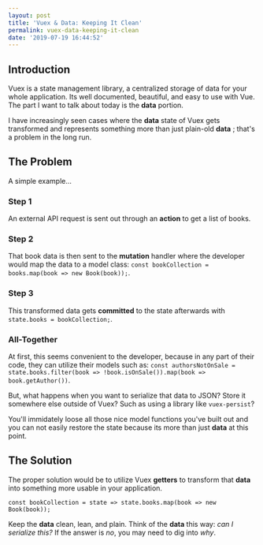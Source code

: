 ```yaml
---
layout: post
title: 'Vuex & Data: Keeping It Clean'
permalink: vuex-data-keeping-it-clean
date: '2019-07-19 16:44:52'
---
```


## Introduction

Vuex is a state management library, a centralized storage of data for your whole application. Its well documented, beautiful, and easy to use with Vue. The part I want to talk about today is the **data** portion.

I have increasingly seen cases where the **data** state of Vuex gets transformed and represents something more than just plain-old **data** ; that's a problem in the long run.

## The Problem

A simple example...

### Step 1

An external API request is sent out through an **action** to get a list of books.

### Step 2

That book data is then sent to the **mutation** handler where the developer would map the data to a model class: `const bookCollection = books.map(book => new Book(book));`.

### Step 3

This transformed data gets **committed** to the state afterwards with `state.books = bookCollection;`.

### All-Together

At first, this seems convenient to the developer, because in any part of their code, they can utilize their models such as: `const authorsNotOnSale = state.books.filter(book => !book.isOnSale()).map(book => book.getAuthor())`.

But, what happens when you want to serialize that data to JSON? Store it somewhere else outside of Vuex? Such as using a library like `vuex-persist`?

You'll immidately loose all those nice model functions you've built out and you can not easily restore the state because its more than just **data** at this point.

## The Solution

The proper solution would be to utilize Vuex **getters** to transform that **data** into something more usable in your application.

`const bookCollection = state => state.books.map(book => new Book(book));`

Keep the **data** clean, lean, and plain. Think of the **data** this way: _can I serialize this?_ If the answer is _no_, you may need to dig into _why_.
